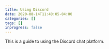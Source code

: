 ```yaml
---
title: Using Discord
date: 2020-08-14T11:40:05-04:00
categories: []
tags: []
inprogress: false
---
```

This is a guide to using the Discord chat platform.
